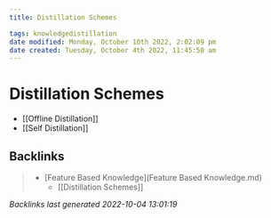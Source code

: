 ```yaml
---
title: Distillation Schemes

tags: knowledgedistillation 
date modified: Monday, October 10th 2022, 2:02:09 pm
date created: Tuesday, October 4th 2022, 11:45:50 am
---
```


# Distillation Schemes
- [[Offline Distillation]]
- [[Self Distillation]]

## Backlinks
> - [Feature Based Knowledge](Feature Based Knowledge.md)
>   - [[Distillation Schemes]]

_Backlinks last generated 2022-10-04 13:01:19_
